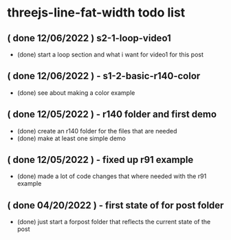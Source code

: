 # threejs-line-fat-width todo list

## ( done 12/06/2022 ) s2-1-loop-video1
* (done) start a loop section and what i want for video1 for this post

## ( done 12/06/2022 ) - s1-2-basic-r140-color
* (done) see about making a color example

## ( done 12/05/2022 ) - r140 folder and first demo
* (done) create an r140 folder for the files that are needed
* (done) make at least one simple demo

## ( done 12/05/2022 ) - fixed up r91 example
* (done) made a lot of code changes that where needed with the r91 example

## ( done 04/20/2022 ) - first state of for post folder
* (done) just start a forpost folder that reflects the current state of the post